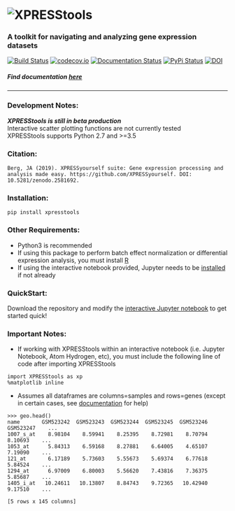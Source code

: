 # ![XPRESStools](https://raw.githubusercontent.com/XPRESSyourself/XPRESStools/master/docs/content/xpresstools.png)


### A toolkit for navigating and analyzing gene expression datasets

[![Build Status](https://travis-ci.org/XPRESSyourself/XPRESStools.svg?branch=master)](https://travis-ci.org/XPRESSyourself/XPRESStools)
[![codecov.io](https://codecov.io/gh/XPRESSyourself/XPRESStools/XPRESStools.svg?branch=master)](https://codecov.io/gh/XPRESSyourself/XPRESStools)
[![Documentation Status](https://readthedocs.org/projects/xpresstools/badge/?version=latest)](https://xpresstools.readthedocs.io/en/latest/?badge=latest)
[![PyPi Status](https://img.shields.io/pypi/v/XPRESStools.svg)](https://pypi.org/project/XPRESStools/)
[![DOI](https://zenodo.org/badge/170940002.svg)](https://zenodo.org/badge/latestdoi/170940002)

##### Find documentation [here](https://xpresstools.readthedocs.io/en/latest/)

-----

### Development Notes:
<b><i>XPRESStools is still in beta production</i></b>  
Interactive scatter plotting functions are not currently tested    
XPRESStools supports Python 2.7 and >=3.5   

### Citation:    
```
Berg, JA (2019). XPRESSyourself suite: Gene expression processing and analysis made easy. https://github.com/XPRESSyourself. DOI: 10.5281/zenodo.2581692.
```

### Installation:   
```
pip install xpresstools
```

### Other Requirements:
- Python3 is recommended   
- If using this package to perform batch effect normalization or differential expression analysis, you must install [R](https://www.r-project.org/)   
- If using the interactive notebook provided, Jupyter needs to be [installed](https://jupyter.org/install) if not already

### QuickStart:   
Download the repository and modify the [interactive Jupyter notebook](https://github.com/XPRESSyourself/XPRESStools/blob/master/example_notebook.ipynb) to get started quick!   

### Important Notes:    
* If working with XPRESStools within an interactive notebook (i.e. Jupyter Notebook, Atom Hydrogen, etc), you must include the following line of code after importing XPRESStools

```
import XPRESStools as xp
%matplotlib inline
```

* Assumes all dataframes are columns=samples and rows=genes (except in certain cases, see [documentation](https://xpresstools.readthedocs.io/en/latest/content/general-usage.html) for help)    

```
>>> geo.head()
name       GSM523242  GSM523243  GSM523244  GSM523245  GSM523246  GSM523247    ...     
1007_s_at    8.98104    8.59941    8.25395    8.72981    8.70794    8.10693    ...       
1053_at      5.84313    6.59168    8.27881    6.64005    4.65107    7.19090    ...       
121_at       6.17189    5.73603    5.55673    5.69374    6.77618    5.84524    ...       
1294_at      6.97009    6.80003    5.56620    7.43816    7.36375    5.85687    ...       
1405_i_at   10.24611   10.13807    8.84743    9.72365   10.42940    9.17510    ...   

[5 rows x 145 columns]   
```
